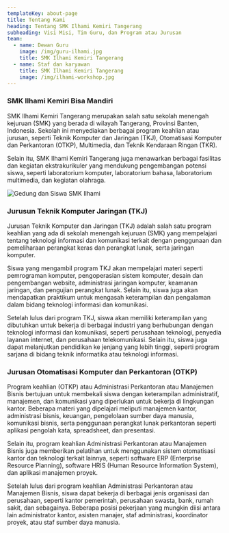 ```yaml
---
templateKey: about-page
title: Tentang Kami
heading: Tentang SMK Ilhami Kemiri Tangerang
subheading: Visi Misi, Tim Guru, dan Program atau Jurusan
team:
  - name: Dewan Guru
    image: /img/guru-ilhami.jpg
    title: SMK Ilhami Kemiri Tangerang
  - name: Staf dan karyawan
    title: SMK Ilhami Kemiri Tangerang
    image: /img/ilhami-workshop.jpg
---
```

### SMK Ilhami Kemiri Bisa Mandiri

SMK Ilhami Kemiri Tangerang merupakan salah satu sekolah menengah kejuruan (SMK) yang berada di wilayah Tangerang, Provinsi Banten, Indonesia. Sekolah ini menyediakan berbagai program keahlian atau jurusan, seperti Teknik Komputer dan Jaringan (TKJ), Otomatisasi Komputer dan Perkantoran (OTKP), Multimedia, dan Teknik Kendaraan Ringan (TKR).

Selain itu, SMK Ilhami Kemiri Tangerang juga menawarkan berbagai fasilitas dan kegiatan ekstrakurikuler yang mendukung pengembangan potensi siswa, seperti laboratorium komputer, laboratorium bahasa, laboratorium multimedia, dan kegiatan olahraga.

![Gedung dan Siswa SMK Ilhami](/img/ilhami-gedung-siswa.jpg "Gedung Sekolah, Lapangan dan Siswa SMK Ilhami")

### Jurusun Teknik Komputer Jaringan (TKJ)

Jurusan Teknik Komputer dan Jaringan (TKJ) adalah salah satu program keahlian yang ada di sekolah menengah kejuruan (SMK) yang mempelajari tentang teknologi informasi dan komunikasi terkait dengan penggunaan dan pemeliharaan perangkat keras dan perangkat lunak, serta jaringan komputer.

Siswa yang mengambil program TKJ akan mempelajari materi seperti pemrograman komputer, pengoperasian sistem komputer, desain dan pengembangan website, administrasi jaringan komputer, keamanan jaringan, dan pengujian perangkat lunak. Selain itu, siswa juga akan mendapatkan praktikum untuk mengasah keterampilan dan pengalaman dalam bidang teknologi informasi dan komunikasi.

Setelah lulus dari program TKJ, siswa akan memiliki keterampilan yang dibutuhkan untuk bekerja di berbagai industri yang berhubungan dengan teknologi informasi dan komunikasi, seperti perusahaan teknologi, penyedia layanan internet, dan perusahaan telekomunikasi. Selain itu, siswa juga dapat melanjutkan pendidikan ke jenjang yang lebih tinggi, seperti program sarjana di bidang teknik informatika atau teknologi informasi.

### Jurusan Otomatisasi Komputer dan Perkantoran (OTKP)

Program keahlian (OTKP) atau Administrasi Perkantoran atau Manajemen Bisnis bertujuan untuk membekali siswa dengan keterampilan administratif, manajemen, dan komunikasi yang diperlukan untuk bekerja di lingkungan kantor. Beberapa materi yang dipelajari meliputi manajemen kantor, administrasi bisnis, keuangan, pengelolaan sumber daya manusia, komunikasi bisnis, serta penggunaan perangkat lunak perkantoran seperti aplikasi pengolah kata, spreadsheet, dan presentasi.

Selain itu, program keahlian Administrasi Perkantoran atau Manajemen Bisnis juga memberikan pelatihan untuk menggunakan sistem otomatisasi kantor dan teknologi terkait lainnya, seperti software ERP (Enterprise Resource Planning), software HRIS (Human Resource Information System), dan aplikasi manajemen proyek.

Setelah lulus dari program keahlian Administrasi Perkantoran atau Manajemen Bisnis, siswa dapat bekerja di berbagai jenis organisasi dan perusahaan, seperti kantor pemerintah, perusahaan swasta, bank, rumah sakit, dan sebagainya. Beberapa posisi pekerjaan yang mungkin diisi antara lain administrator kantor, asisten manajer, staf administrasi, koordinator proyek, atau staf sumber daya manusia.